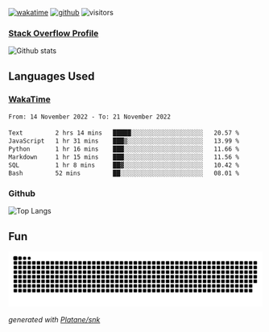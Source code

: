 [![wakatime](https://wakatime.com/badge/user/82c377cd-a54c-404c-b7df-177b313ca539.svg)](https://wakatime.com/@82c377cd-a54c-404c-b7df-177b313ca539)
[![github](https://img.shields.io/github/followers/xinthose?logo=github&style=plastic)](https://github.com/alanhamlett?tab=followers)
![visitors](https://visitor-badge.glitch.me/badge?page_id=xinthose&left_color=green&right_color=red)
### [Stack Overflow Profile](https://stackoverflow.com/users/4056146/xinthose)

![Github stats](https://github-readme-stats.vercel.app/api?username=xinthose&show_icons=true&theme=radical&count_private=true)

## Languages Used

### [WakaTime](https://wakatime.com/)
<!--START_SECTION:waka-->

```text
From: 14 November 2022 - To: 21 November 2022

Text         2 hrs 14 mins   █████░░░░░░░░░░░░░░░░░░░░   20.57 %
JavaScript   1 hr 31 mins    ███▒░░░░░░░░░░░░░░░░░░░░░   13.99 %
Python       1 hr 16 mins    ███░░░░░░░░░░░░░░░░░░░░░░   11.66 %
Markdown     1 hr 15 mins    ███░░░░░░░░░░░░░░░░░░░░░░   11.56 %
SQL          1 hr 8 mins     ██▓░░░░░░░░░░░░░░░░░░░░░░   10.42 %
Bash         52 mins         ██░░░░░░░░░░░░░░░░░░░░░░░   08.01 %
```

<!--END_SECTION:waka-->

### Github

![Top Langs](https://github-readme-stats.vercel.app/api/top-langs/?username=xinthose)

## Fun
![github contribution grid snake animation](https://raw.githubusercontent.com/xinthose/xinthose/output/github-contribution-grid-snake.svg)

_generated with [Platane/snk](https://github.com/Platane/snk)_
